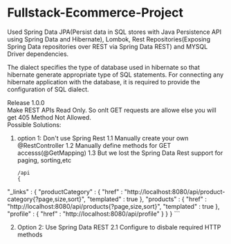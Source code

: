 # Fullstack-Ecommerce-Project
Used Spring Data JPA(Persist data in SQL stores with Java Persistence API using Spring Data and Hibernate), Lombok, Rest Repositories(Exposing Spring Data repositories over REST via Spring Data REST) and MYSQL Driver dependencies.

The dialect specifies the type of database used in hibernate so that hibernate generate appropriate type of SQL statements. For connecting any hibernate application with the database, it is required to provide the configuration of SQL dialect.

Release 1.0.0<br/>
Make REST APIs Read Only. So onlt GET requests are allowe else you will get 405 Method Not Allowed.<br/>
Possible Solutions:<br>
1. option 1: Don't use Spring Rest
    1.1 Manually create your own @RestController
    1.2 Manually define methods for GET accesss(@GetMapping)
    1.3 But we lost the Spring Data Rest support for paging, sorting,etc
    ```
    /api
    {
  "_links" : {
    "productCategory" : {
      "href" : "http://localhost:8080/api/product-category{?page,size,sort}",
      "templated" : true
    },
    "products" : {
      "href" : "http://localhost:8080/api/products{?page,size,sort}",
      "templated" : true
    },
    "profile" : {
      "href" : "http://localhost:8080/api/profile"
    }
  }
}
    ```


2. Option 2: Use Spring Data REST
    2.1 Configure to disbale required HTTP methods


